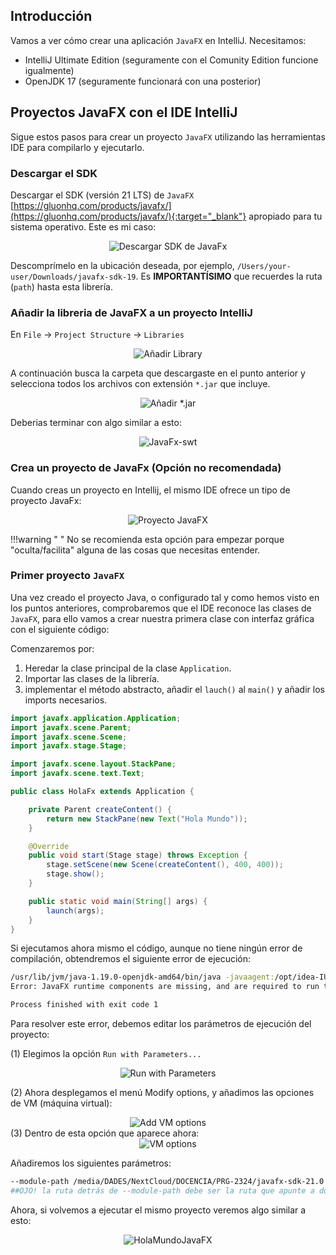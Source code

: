 ## Introducción

Vamos a ver cómo crear una aplicación `JavaFX` en IntelliJ. Necesitamos:

- IntelliJ Ultimate Edition (seguramente con el Comunity Edition funcione igualmente)
- OpenJDK 17 (seguramente funcionará con una posterior)

## Proyectos JavaFX con el IDE IntelliJ

Sigue estos pasos para crear un proyecto `JavaFX` utilizando las herramientas IDE para compilarlo y ejecutarlo.

### Descargar el SDK

Descargar el SDK (versión 21 LTS) de `JavaFX` [https://gluonhq.com/products/javafx/](https://gluonhq.com/products/javafx/){:target="_blank"} apropiado para tu sistema operativo. Este es mi caso:

<div style="text-align:center;"> <img src="../../img/ud10/DescargaSDKJavaFX.png" alt="Descargar SDK de JavaFx" style="max-width:100%;" /> </div>

Descomprímelo en la ubicación deseada, por ejemplo, `/Users/your-user/Downloads/javafx-sdk-19`. Es **IMPORTANTÍSIMO** que recuerdes la ruta (`path`) hasta esta librería.

### Añadir la libreria de JavaFX a un proyecto IntelliJ

En `File` -> `Project Structure` -> `Libraries`

<div style="text-align:center;"> <img src="../../img/ud10/AddLibrary.png" alt="Añadir Library" style="max-width:100%;" /> </div>

A continuación busca la carpeta que descargaste en el punto anterior y selecciona todos los archivos con extensión `*.jar` que incluye.

<div style="text-align:center;"> <img src="../../img/ud10/AddJars.png" alt="Añadir *.jar" style="max-width:100%;" /> </div>

Deberias terminar con algo similar a esto:

<div style="text-align:center;"> <img src="../../img/ud10/javafx-swt.png" alt="JavaFx-swt" style="max-width:100%;" /> </div>

### Crea un proyecto de JavaFx (Opción no recomendada)

Cuando creas un proyecto en Intellij, el mismo IDE ofrece un tipo de proyecto JavaFx: 

<div style="text-align:center;"> <img src="../../img/ud10/JavaFXProject.png" alt="Proyecto JavaFX" style="max-width:100%;" /> </div>

!!!warning " "
	No se recomienda esta opción para empezar porque "oculta/facilita" alguna de las cosas que necesitas entender.

### Primer proyecto `JavaFX`

Una vez creado el proyecto Java, o configurado tal y como hemos visto en los puntos anteriores, comprobaremos que el IDE reconoce las clases de `JavaFX`, para ello vamos a crear nuestra primera clase con interfaz gráfica con el siguiente código:

Comenzaremos por:

1. Heredar la clase principal de la clase `Application`.
2. Importar las clases de la librería.
3. implementar el método abstracto, añadir el `lauch()` al `main()` y añadir los imports necesarios.

```java
import javafx.application.Application;
import javafx.scene.Parent;
import javafx.scene.Scene;
import javafx.stage.Stage;

import javafx.scene.layout.StackPane;
import javafx.scene.text.Text;

public class HolaFx extends Application {

    private Parent createContent() {
        return new StackPane(new Text("Hola Mundo"));
    }

    @Override
    public void start(Stage stage) throws Exception {
        stage.setScene(new Scene(createContent(), 400, 400));
        stage.show();
    }

    public static void main(String[] args) {
        launch(args);
    }
}
```

Si ejecutamos ahora mismo el código, aunque no tiene ningún error de compilación, obtendremos el siguiente error de ejecución:

```sh
/usr/lib/jvm/java-1.19.0-openjdk-amd64/bin/java -javaagent:/opt/idea-IU-232.9921.47/lib/idea_rt.jar=33389:/opt/idea-IU-232.9921.47/bin -Dfile.encoding=UTF-8 -Dsun.stdout.encoding=UTF-8 -Dsun.stderr.encoding=UTF-8 -classpath /media/DADES/NextCloud/DOCENCIA/PRG-2324/JavaFXTest/out/production/JavaFXTest:/media/DADES/NextCloud/DOCENCIA/PRG-2324/javafx-sdk-21.0.3/lib/javafx-swt.jar:/media/DADES/NextCloud/DOCENCIA/PRG-2324/javafx-sdk-21.0.3/lib/javafx.base.jar:/media/DADES/NextCloud/DOCENCIA/PRG-2324/javafx-sdk-21.0.3/lib/javafx.controls.jar:/media/DADES/NextCloud/DOCENCIA/PRG-2324/javafx-sdk-21.0.3/lib/javafx.fxml.jar:/media/DADES/NextCloud/DOCENCIA/PRG-2324/javafx-sdk-21.0.3/lib/javafx.graphics.jar:/media/DADES/NextCloud/DOCENCIA/PRG-2324/javafx-sdk-21.0.3/lib/javafx.media.jar:/media/DADES/NextCloud/DOCENCIA/PRG-2324/javafx-sdk-21.0.3/lib/javafx.swing.jar:/media/DADES/NextCloud/DOCENCIA/PRG-2324/javafx-sdk-21.0.3/lib/javafx.web.jar HolaFx
Error: JavaFX runtime components are missing, and are required to run this application

Process finished with exit code 1
```

Para resolver este error, debemos editar los parámetros de ejecución del proyecto:

(1) Elegimos la opción `Run with Parameters...`

   <div style="text-align:center;"> <img src="../../img/ud10/RunWithParameters.png" alt="Run with Parameters" style="max-width:100%;" /> </div>

(2) Ahora desplegamos el menú Modify options, y añadimos las opciones de VM (máquina virtual):

   <div style="text-align:center;"> <img src="../../img/ud10/AddVMOptions.png" alt="Add VM options" style="max-width:100%;" /> </div>
(3) Dentro de esta opción que aparece ahora:

   <div style="text-align:center;"> <img src="../../img/ud10/VMOptions.png" alt="VM options" style="max-width:100%;" /> </div>

   Añadiremos los siguientes parámetros:

   ```sh
   --module-path /media/DADES/NextCloud/DOCENCIA/PRG-2324/javafx-sdk-21.0.3/lib/ --add-modules=javafx.controls
   ##OJO! la ruta detrás de --module-path debe ser la ruta que apunte a donde tienes tu libreria de JavaFX
   ```
   
   Ahora, si volvemos a ejecutar el mismo proyecto veremos algo similar a esto:

   <div style="text-align:center;"> <img src="../../img/ud10/HolaMundoJavaFx.png" alt="HolaMundoJavaFX" style="max-width:50%;" /> </div>

